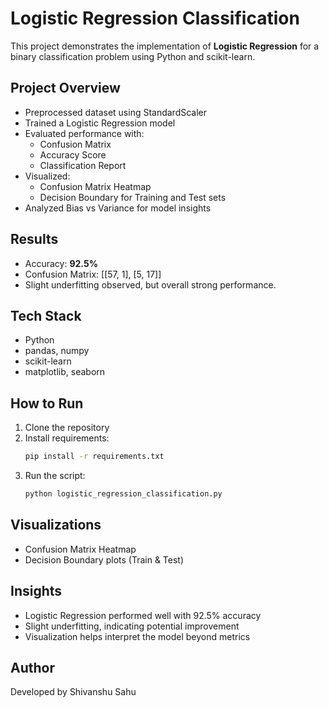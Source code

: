 # Logistic Regression Classification

This project demonstrates the implementation of **Logistic Regression** for a binary classification problem using Python and scikit-learn.

## Project Overview
- Preprocessed dataset using StandardScaler
- Trained a Logistic Regression model
- Evaluated performance with:
  - Confusion Matrix
  - Accuracy Score
  - Classification Report
- Visualized:
  - Confusion Matrix Heatmap
  - Decision Boundary for Training and Test sets
- Analyzed Bias vs Variance for model insights

## Results
- Accuracy: **92.5%**
- Confusion Matrix: [[57, 1], [5, 17]]
- Slight underfitting observed, but overall strong performance.

## Tech Stack
- Python
- pandas, numpy
- scikit-learn
- matplotlib, seaborn

## How to Run
1. Clone the repository
2. Install requirements:
   ```bash
   pip install -r requirements.txt
   ```
3. Run the script:
   ```bash
   python logistic_regression_classification.py
   ```

## Visualizations
- Confusion Matrix Heatmap
- Decision Boundary plots (Train & Test)

## Insights
- Logistic Regression performed well with 92.5% accuracy
- Slight underfitting, indicating potential improvement
- Visualization helps interpret the model beyond metrics

## Author
Developed by Shivanshu Sahu
